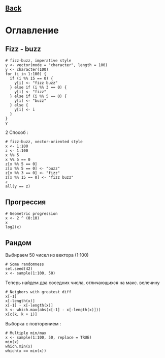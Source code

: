 
## [Back](https://github.com/ifanzilka/Statistic_for_R/blob/main/Module%201:%20basic%20structures%20and%20concepts/readme.md)

# Оглавление

## Fizz - buzz

    # fizz-buzz, imperative style
    y <- vector(mode = "character", length = 100)
    y <- character(100)
    for (i in 1:100) {
      if (i %% 15 == 0) {
        y[i] <- "fizz buzz"
      } else if (i %% 3 == 0) {
        y[i] <- "fizz"
      } else if (i %% 5 == 0) {
        y[i] <- "buzz"
      } else {
        y[i] <- i
      }
    }
    y
2 Способ :
    
    # fizz-buzz, vector-oriented style
    x <- 1:100
    z <- 1:100
    x %% 5
    x %% 5 == 0
    z[x %% 5 == 0]
    z[x %% 5 == 0] <- "buzz"
    z[x %% 3 == 0] <- "fizz"
    z[x %% 15 == 0] <- "fizz buzz"
    z
    all(y == z)
## Прогрессия 

    # Geometric progression
    x <- 2 ^ (0:10)
    x
    log2(x)
    
## Рандом   
Выбираем 50 чисел из вектора (1:100)

    # Some randomness
    set.seed(42)
    x <- sample(1:100, 50)
Теперь найдем два соседних числа, отличающихся на макс. велечину
    
    # Neigbors with greatest diff
    x[-1]
    x[-length(x)]
    x[-1] - x[-length(x)]
    k <- which.max(abs(x[-1] - x[-length(x)]))
    x[c(k, k + 1)]
    
 Выборка с повторением :
 
    # Multiple min/max
    x <- sample(1:100, 50, replace = TRUE)
    min(x)
    which.min(x)
    which(x == min(x))
